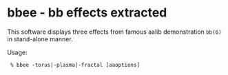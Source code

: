 bbee - bb effects extracted
===========================

This software displays three effects from famous aalib demonstration `bb(6)` in stand-alone manner.

Usage:
```
 % bbee -torus|-plasma|-fractal [aaoptions]
```

